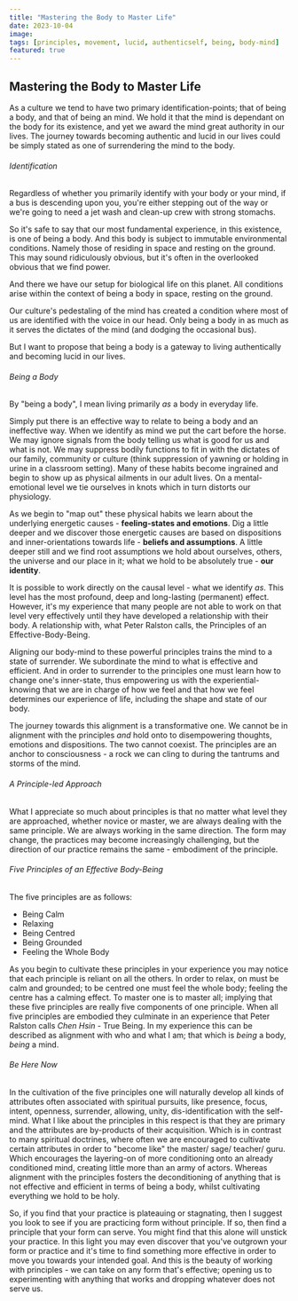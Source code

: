 ```yaml
---
title: "Mastering the Body to Master Life"
date: 2023-10-04
image: 
tags: [principles, movement, lucid, authenticself, being, body-mind]
featured: true
---
```


## Mastering the Body to Master Life

As a culture we tend to have two primary identification-points; that of being a body, and that of being an mind. We hold it that the mind is dependant on the body for its existence, and yet we award the mind great authority in our lives. The journey towards becoming authentic and lucid in our lives could be simply stated as  one of surrendering the mind to the body. 

###### Identification

Regardless of whether you primarily identify with your body or your mind, if a bus is descending upon you, you're either stepping out of the way or we're going to need a jet wash and clean-up crew with strong stomachs. 

So it's safe to say that our most fundamental experience, in this existence, is one of being a body. And this body is subject to immutable environmental conditions. Namely those of residing in space and resting on the ground. This may sound ridiculously obvious, but it's often in the overlooked obvious that we find power. 

And there we have our setup for biological life on this planet. All conditions arise within the context of being a body in space, resting on the ground. 

Our culture's pedestaling of the mind has created a condition where most of us are identified with the voice in our head. Only being a body in as much as it serves the dictates of the mind (and dodging the occasional bus). 

But I want to propose that being a body is a gateway to living authentically and becoming lucid in our lives.

###### Being a Body

By "being a body", I mean living primarily *as* a body in everyday life. 

Simply put there is an effective way to relate to being a body and an ineffective way. When we identify as mind we put the cart before the horse. We may ignore signals from the body telling us what is good for us and what is not. We may suppress bodily functions to fit in with the dictates of our family, community or culture (think suppression of yawning or holding in urine in a classroom setting). Many of these habits become ingrained and begin to show up as physical ailments in our adult lives. On a mental-emotional level we tie ourselves in knots which in turn distorts our physiology. 

As we begin to "map out" these physical habits we learn about the underlying energetic causes - **feeling-states and emotions**. Dig a little deeper and we discover those energetic causes are based on dispositions and inner-orientations towards life - **beliefs and assumptions**. A little deeper still and we find root assumptions we hold about ourselves, others, the universe and our place in it; what we hold to be absolutely true - **our identity**. 

It is possible to work directly on the causal level - what we identify *as*. This level has the most profound, deep and long-lasting (permanent) effect. However, it's my experience that many people are not able to work on that level very effectively until they have developed a relationship with their body. A relationship with, what Peter Ralston calls, the Principles of an Effective-Body-Being. 

Aligning our body-mind to these powerful principles trains the mind to a state of surrender. We subordinate the mind to what is effective and efficient. And in order to surrender to the principles one must learn how to change one's inner-state, thus empowering us with the experiential-knowing  that we are in charge of how we feel and that how we feel determines our experience of life, including the shape and state of our body. 

The journey towards this alignment is a transformative one. We cannot be in alignment with the principles *and* hold onto to disempowering thoughts, emotions and dispositions. The two cannot coexist. The principles are an anchor to consciousness - a rock we can cling to during the tantrums and storms of the mind. 

###### A Principle-led Approach

What I appreciate so much about principles is that no matter what level they are approached, whether novice or master, we are always dealing with the same principle. We are always working in the same direction. The form may change, the practices may become increasingly challenging, but the direction of our practice remains the same - embodiment of the principle.

###### Five Principles of an Effective Body-Being

The five principles are as follows:

- Being Calm
- Relaxing
- Being Centred
- Being Grounded
- Feeling the Whole Body

As you begin to cultivate these principles in your experience you may notice that each principle is reliant on all the others. In order to relax, on must be calm and grounded; to be centred one must feel the whole body; feeling the centre has a calming effect. To master one is to master all; implying that these five principles are really five components of one principle. When all five principles are embodied they culminate in an experience that Peter Ralston calls *Chen Hsin* - True Being. In my experience this can be described as alignment with who and what I am; that which is *being* a body, *being* a mind.

###### Be Here Now

In the cultivation of the five principles one will naturally develop all kinds of attributes often associated with spiritual pursuits, like presence, focus, intent, openness, surrender, allowing, unity, dis-identification with the self-mind. What I like about the principles in this respect is that they are primary and the attributes are by-products of their acquisition. Which is in contrast to many spiritual doctrines, where often we are encouraged to cultivate certain attributes in order to "become like" the master/ sage/ teacher/ guru. Which encourages the layering-on of more conditioning onto an already conditioned mind, creating little more than an army of actors. Whereas alignment with the principles fosters the deconditioning of anything that is not effective and efficient in terms of being a body, whilst cultivating everything we hold to be holy. 

So, if you find that your practice is plateauing or stagnating, then I suggest you look to see if you are practicing form without principle. If so, then find a principle that your form can serve. You might find that this alone will unstick your practice. In this light you may even discover that you've outgrown your form or practice and it's time to find something more effective in order to move you towards your intended goal. And this is the beauty of working with principles - we can take on any form that's effective; opening us to experimenting with anything that works and dropping whatever does not serve us. 
